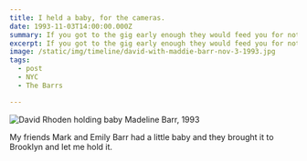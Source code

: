 ```yaml
---
title: I held a baby, for the cameras.
date: 1993-11-03T14:00:00.000Z
summary: If you got to the gig early enough they would feed you for nothing.
excerpt: If you got to the gig early enough they would feed you for nothing.
image: /static/img/timeline/david-with-maddie-barr-nov-3-1993.jpg
tags:
  - post
  - NYC
  - The Barrs

---
```


![David Rhoden holding baby Madeline Barr, 1993](/static/img/timeline/david-with-maddie-barr-nov-3-1993.jpg "David Rhoden holding baby Madeline Barr, 1993")

My friends Mark and Emily Barr had a little baby and they brought it to Brooklyn and let me hold it.
